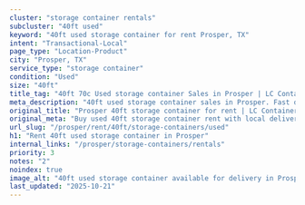 ```yaml
---
cluster: "storage container rentals"
subcluster: "40ft used"
keyword: "40ft used storage container for rent Prosper, TX"
intent: "Transactional-Local"
page_type: "Location-Product"
city: "Prosper, TX"
service_type: "storage container"
condition: "Used"
size: "40ft"
title_tag: "40ft 70c Used storage container Sales in Prosper | LC Container"
meta_description: "40ft used storage container sales in Prosper. Fast delivery, competitive pricing. Serving storage containers area. Quote ID: IFY. Call (214) 524-4168 for your free quote today."
original_title: "Prosper 40ft storage container for rent | LC Container"
original_meta: "Buy used 40ft storage container rent with local delivery in Prosper, TX. LC Container — local Since 2003. Request a fast quote today."
url_slug: "/prosper/rent/40ft/storage-containers/used"
h1: "Rent 40ft used storage container in Prosper"
internal_links: "/prosper/storage-containers/rentals"
priority: 3
notes: "2"
noindex: true
image_alt: "40ft used storage container available for delivery in Prosper"
last_updated: "2025-10-21"
---
```


<!-- TODO: Add unique city/inventory copy, images, and internal links here. -->
